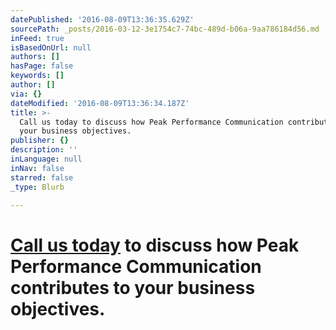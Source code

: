 ```yaml
---
datePublished: '2016-08-09T13:36:35.629Z'
sourcePath: _posts/2016-03-12-3e1754c7-74bc-489d-b06a-9aa786184d56.md
inFeed: true
isBasedOnUrl: null
authors: []
hasPage: false
keywords: []
author: []
via: {}
dateModified: '2016-08-09T13:36:34.187Z'
title: >-
  Call us today to discuss how Peak Performance Communication contributes to
  your business objectives.
publisher: {}
description: ''
inLanguage: null
inNav: false
starred: false
_type: Blurb

---
```

# [Call us today][0] to discuss how Peak Performance Communication contributes to your business objectives.

[0]: http://www.peakperformancecommunication.com/contact-us/
